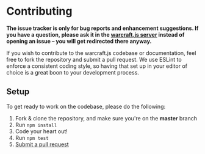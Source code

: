 # Contributing

**The issue tracker is only for bug reports and enhancement suggestions. If you have a question, please ask it in the [warcraft.js server](https://discord.gg/P5aGjQC) instead of opening an issue – you will get redirected there anyway.**

If you wish to contribute to the warcraft.js codebase or documentation, feel free to fork the repository and submit a
pull request. We use ESLint to enforce a consistent coding style, so having that set up in your editor of choice
is a great boon to your development process.

## Setup

To get ready to work on the codebase, please do the following:

1.  Fork & clone the repository, and make sure you're on the **master** branch
2.  Run `npm install`
3.  Code your heart out!
4.  Run `npm test`
5.  [Submit a pull request](https://github.com/kendinikertenkelebek/warcraft.js/compare)
